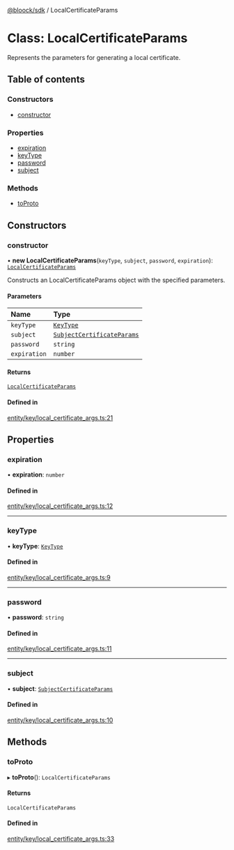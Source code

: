[@bloock/sdk](../index.md) / LocalCertificateParams

# Class: LocalCertificateParams

Represents the parameters for generating a local certificate.

## Table of contents

### Constructors

- [constructor](LocalCertificateParams.md#constructor)

### Properties

- [expiration](LocalCertificateParams.md#expiration)
- [keyType](LocalCertificateParams.md#keytype)
- [password](LocalCertificateParams.md#password)
- [subject](LocalCertificateParams.md#subject)

### Methods

- [toProto](LocalCertificateParams.md#toproto)

## Constructors

### constructor

• **new LocalCertificateParams**(`keyType`, `subject`, `password`, `expiration`): [`LocalCertificateParams`](LocalCertificateParams.md)

Constructs an LocalCertificateParams object with the specified parameters.

#### Parameters

| Name | Type |
| :------ | :------ |
| `keyType` | [`KeyType`](../enums/KeyType-1.md) |
| `subject` | [`SubjectCertificateParams`](SubjectCertificateParams.md) |
| `password` | `string` |
| `expiration` | `number` |

#### Returns

[`LocalCertificateParams`](LocalCertificateParams.md)

#### Defined in

[entity/key/local_certificate_args.ts:21](https://github.com/bloock/bloock-sdk/blob/6fda345/languages/js/src/entity/key/local_certificate_args.ts#L21)

## Properties

### expiration

• **expiration**: `number`

#### Defined in

[entity/key/local_certificate_args.ts:12](https://github.com/bloock/bloock-sdk/blob/6fda345/languages/js/src/entity/key/local_certificate_args.ts#L12)

___

### keyType

• **keyType**: [`KeyType`](../enums/KeyType-1.md)

#### Defined in

[entity/key/local_certificate_args.ts:9](https://github.com/bloock/bloock-sdk/blob/6fda345/languages/js/src/entity/key/local_certificate_args.ts#L9)

___

### password

• **password**: `string`

#### Defined in

[entity/key/local_certificate_args.ts:11](https://github.com/bloock/bloock-sdk/blob/6fda345/languages/js/src/entity/key/local_certificate_args.ts#L11)

___

### subject

• **subject**: [`SubjectCertificateParams`](SubjectCertificateParams.md)

#### Defined in

[entity/key/local_certificate_args.ts:10](https://github.com/bloock/bloock-sdk/blob/6fda345/languages/js/src/entity/key/local_certificate_args.ts#L10)

## Methods

### toProto

▸ **toProto**(): `LocalCertificateParams`

#### Returns

`LocalCertificateParams`

#### Defined in

[entity/key/local_certificate_args.ts:33](https://github.com/bloock/bloock-sdk/blob/6fda345/languages/js/src/entity/key/local_certificate_args.ts#L33)
